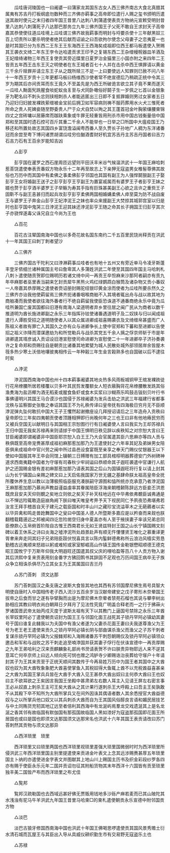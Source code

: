 <!-- { "loadSidebar": true } -->
　　瓜哇唐诃陵国也一曰阇婆一曰蒲家龙其国东古女人西三佛齐南古大食北真腊其属夷有苏吉丹打板纲底勿数种而三齐佛亦羁事之高帝即位遣行人赐之玺书颁明历遣送其故时使元之末归者四年国王昔里八达刺八刺蒲遣使表贡方物纳元宣敕受明封昔里八达刺八刺蒲死子八达那巴那务立九年三佛齐国王子父死不敢自王求封天子高帝嘉其恭使使往道瓜哇境上瓜哇谓三佛齐故我羁事而明封与埒要杀使十三年献黑奴三百上切责所以要杀明使者绝其后献而诏谕之曰吾欲拘尔使念父母妻子之恋夷夏一也是时其国巳分为东西二王东王王东海西王王西海矣成祖即位西王都马板遣使入贺赐其王袭衣文绮二年东王孛令达哈遣贡求王印予之复锡东西二王杂缯幔帨器皿羊酒及王妃缯绮诸物三年西王复使贡其旁近牒里日夏罗治金猫里三小国亦附之来四年二王皆贡五年西王击东王灭之明使者在东王城者百七十人并在击杀中西王惧罪请以黄金三千余斤赎罪并请立东王子从之既所赎三不足一上曰要使远人知罪则巳赦不问八年十一年西王岁贡十三年更都马板曰杨维西沙使者常不绝宣德后乃稍疏正统中令其三岁为期其后亦间贡耳而东王竟久不至盖先是为西王所破诡言欲立其子竟不果而遂灭一瓜哇人黝面髠跣腥食啖蛇蚁虫豸至与犬同卧噉俗好鬬子生一岁佩之匕首以金银象牙为靶名曰不刺头忿则挟相刺杀人者能逃匿出三日即不复抵罪婚则男过女家者五日乃迎妇归妇披发裸跣萦缯被金宝前后拥卫如军容病则祷不服药葬用水火犬三惟死者所命之贵人死婢妾随至野委贵人尸于众犬自焚以殉之其王蓬首冠金叶胸萦缣腰束锦四丈之宫砖墉以居藤席而跏趺乘象或牛罪无轻重皆用刑杀市用中国古钱衡量倍中国郑和至其国时遗石控可百斤其重二千余人不能举也一日举之□所国中大瘟疫国王乃移还和所置处故志其国四乡富饶澹溢闽粤西番人至久贾长子孙地广人稠为东洋诸番冠而余尝至粤下博问诸贾胡谓瓜哇穷俭酗酒耆财好机宜苏吉丹主苏吉丹国者曰吉力石吉力石有王百余岁能知吉凶 

　　△彭亨 

　　彭亨国在暹罗之西石崖周匝远望则平田沃丰米谷气候温洪武十一年国王麻哈刺惹荅饶遣使奉表贡番奴方物永乐十二年再至故志上下亲狎无寇盗男女椎髻尊佛其故俗也万历中而其国中有柔佛之事柔佛彭亨邻国也其国有副王为人强悍鬬狠副王子娶彭亨王女将婚副王送子之彭亨彭亨王亨副王为置宴戚属而有婆罗王子者彭亨王妹之婿也赘于彭亨酒半婆罗王子举觞为寿其手指有巨珠甚美副王心欲之且许之重赀王子固靳不与副王恚甚归而起兵攻彭亨彭亨柔佛两国相婚媾柔佛人瘁至莫为防不战自废王与婆罗王子奔金山彭亨王妃浡泥王之妹也率众来援副王大焚掠其城郭宫室以归是时也彭亨国中鬼哭三日浡泥王迎其妹还浡泥彭亨王随之命其长子拥国王归彭亨其次子亦骁悍遂毒父诛兄自立今尚为王也 

　　△百花 

　　百花古注辇国南海中国也以多奇花故名国东南约二千五百里民饶尚释贡在洪武十一年其国王曰刺丁刺者望沙 

　　△三佛齐 

　　三佛齐国古干陀利又曰浡淋羁事瓜哇者也有地十五州又有旁近单马令凌牙斯蓬丰登牙侬细兰诸种属国主号曰詹卑其人多蒲姓洪武二年使至其国四年国主马哈刺札八刺卜遣使随贡贺即位赐明历若诸文绮中间一再贡王卒怛麻来沙那阿者嗣亦有贡九年卒麻那者巫里表当嗣来乞封贡犀牛黑熊火鸡红绿鹦鹉白猴筒及诸杂物又贡小番奴一人帝嘉其恭厚赐之遣使者赍诏册封赐驼纽银印黄金涂而使者为瓜哇所要杀然久之三佛齐亦诒我他使羁留焉三佛齐扼诸番咽喉商舶不入其境者辄出舟与战以故其地为商舶凑而我使者欲往海外番者行不绝自羁留我使臣恐诛道不通番商绝永乐中竟为瓜哇所兼国亡废其国都曰旧港有南海人梁道明者弃乡里往居之闽广民从为商者以数千推道明为酋长施进卿副之永乐三年指挥孙铉使诸番遇道明子及二奴挟与归以闻成祖遣行人谭胜受招之道明随使者入以其众属进卿成祖喜赐袭衣及文绮缯帛甚盛而广人陈祖义者故有罪亡入其国久之亦有众与进卿争长上使中官郑和下蕃和至进卿以告使招之祖义诈降而潜谋邀劫为和所觉勒兵与战杀其党五千余人摛之俘京师斩于市是年进卿遣其壻彦诚入贡诏设旧港宣慰使司命进卿为宣慰使二十一年进卿卒子济孙奏袭许之复命郑和赍赐往自是朝贡比诸番其地累甓为城人民散处城外部领居岸余皆屋木筏多热少寒土沃倍地壤彼夷相传云一年种榖三年生金言榖熟多也自国破以后不逮往时矣 

　　△浡泥 

　　浡泥国西南海中国也州十四本羁事阇婆其地炎热多风雨板城铜甲王绾发裸跣徒行花帛缭腰所居若楼覆以贝多叶其民剪发覆额女人短衣蔽胸背花帛缭腰散发跣其俗渔煑海为盐沥椰为酒无稻麦或腥食鱼虾或食木实浆曰沙糊燕乐鸣鼓击钹刻贝叶行书事佛谨明兴其国王马合谟沙也国侵于苏禄阇婆为发兵击劫之洪武三年福建行省都事沈秩与监察御史张敬之奉诏其国王不为礼秩传译曰皇帝抚有四海极日穷月无不臣顺浡泥弹丸坠何敢抗中国大王子王戄然起谢撤座设几拜授诏请后之三年造舟入贡秩曰皇帝即位三年矣四夷朝贡使者顶踵相狎即行尚晚何年之三也王曰非有他地瘠民穷而又被兵空国无以献明日与其国相王宗恕图行行有日阇婆使人言曰我实为王却苏禄兵王归中国无我矣苏禄再来则请捄于中国王惧明日秩见辞以疾秩知之对宗恕大言曰王甘臣阇婆即谓阇婆非中国臣耶宗恕入白王王乃大会官属遣其臣六思麻亦等四人贡与秩俱既至高帝宠赉甚厚成祖初麻那惹加那乃为王遣使封之六年率其妃及弟妹男女陪臣俱来成祖命中官兴劳之闽中所过县邑设食宴既至亲享之奉天门赐仪仗银器王以下使如中国服其年王卒会同馆上辍朝三日赙赠有加工部具棺椁明器葬德安门外树碑神道求西南夷籍中国者为守塜有司春秋少牢祠谥曰恭顺命其子遐旺袭遣中官谦行人航护之还国赐金银有差初麻那惹加那乃请表其国之后山为国镇遐旺将行复以请上封其山为长宁镇国山亲赐之碑文曰上天启佑我国家万世无疆之基肆命朕太祖高皇帝全抚所覆休养生息以教以治薄极照临臣服充凑朕嗣守源图和恊所统亦克承意乃者浡泥国王麻那惹加那乃慕尚声教益谨益虔率其眷属陪臣浮海来朝稽颡陈辞远方臣妾丕洪恩既庶且安夫天仰则覩之矣地立则依之矣天子补天柱地远在中华弗依弗覩臣诚弗通是以不惮远险辄敢造庭崩角阙下朕曰唯天唯皇考畀予天下视民同仁予夙夜恐弗堪弗若汝言王拜手稽首自天子建元之载臣国和时丰山川之藏珍宝流溢草木之无葩蘤者以实以华异禽和鸣走兽跄舞国中之叟曰中国圣人德人所暨斯多嘉应是以矜奋而来觌也朕翻稽载籍逿远之邦被闻四讫忽险凿空归身中夏盖亦有人至于掖挟妻子率该兄弟总同臣僚款心玉帛俯首阶陛自古惟王西南君长无如王贤兹特封王国之山长宁镇国赐文刻碑以着王休系之诗曰炎海之墟浡泥所处趋景赴声有顺无忤慺慺贤王唯化之慕重译更胥聿来奔走同其妇子兄弟陪臣跂伏悦喜具言以陈内鍳鲜德弗称所云浪泊风樯实劳恳勤稽古远夷顺来怒趌以躬或难矧或家室郁崛高山作镇王国传金勒银懋昭顺德王德克昭王国攸宁于万斯年仰我大明遐旺还国遣其叔父庆的哩哈盈等百八十人贡方物入谢其后洪熙中复来贡表用刻金番字方狒回鹘书其辞固不足观也万历间国王病卒无子族众争立相诛杀俱尽乃立其女主为王其属国曰吉兰丹 

　　△苏门荅刺　须文达那 

　　苏门荅刺国汉之条支唐之波斯大食皆其地也其西有苏邻国摩尼佛生焉号具智大明使自唐时入中国相传老子西入流沙五百余岁当汉献帝建安之戊子寄形木奈晕国王拔帝之后食而甘之遂有孕擘胸而出是为摩尼佛木奈晕者禁苑石榴也其说与攀李树出胁相应其教曰明衣尚白朝拜日夕拜月了见法性究竟广明盖合释老而一之行于拂菻火罗诸国晋武帝太始丙戍灭度于波斯太祖有天下以其教门上逼国号禁除之永乐三年酋长宰奴里阿必丁遣使朝贡诏封为国王王与邻国化面王战死其子锁丹罕阿必镇幼其妻号于国曰谁复此雠我以为夫国中有渔父者遂为父妻杀花面王妻曰夫我遂尊渔父为王号为老王老王遣使来贡久之锁丹罕阿必镇长阴与部曲谋杀渔父而渔父之子苏干刺者复谋杀锁丹罕阿必镇为父报雠郑和入海赐诸番苏干刺怨朝赐仅及锁丹罕阿必镇领众邀击和军和与战败之苏干刺走追至喃浡国并获其妻子俘行在伏诛宣德中一再贡厚赐之九年王弟哈利之汉来贡麒麟象礼部尚书濙请表贺不许曰朕贵异物耶远人来不逆其意耳亡何卒京师上曰远人倾向死可悯也赠之鸿胪寺少卿赐诰治丧葬给守塜户十年请封其子为王其来贡至于正统天顺间其数传于今再易姓万历中为国王者其国中之大酋奴也奴为其大酋牧象象肥大酋喜使掌鱼入其税奴得大鱼辄上酋不以充税酋益喜甚亲之大酋为其国王掌兵兵皆在大酋手大酋入见王甚恭大酋出奴曰主何恭大酋曰王也奴曰主不欲耳欲之王矣因言我国王坐殿中甚肃弟左右数人耳主入见请王屏左右密言事王必从奴直上刺杀王主可王矣大酋从之其计果行遂刺杀王大呼殿上曰吾主王矣孰敢不从其殿下卒不知所为大酋所掌兵又在间外因诛其偶语者数人其余悉授官大酋益德奴与之以所掌兵他口奴又以其兵刺杀大酋而自为王其国风俗醇良言语和媚民居技艺与中土同贿货充牣其地辽远至者倍利其西海中有龙涎屿焉羣龙交戏遗涎其上是名龙涎之香其邻有故临国有默伽国有那孤国故临国人黑如漆好为寇盗那孤国即花面王所居国也或曰是国也即须文达那国须文达那宋名也洪武十六年其国王表贡请改曰苏门荅刺然其贡物与须文达那异 

　　△西洋琐里　琐里 

　　西洋琐里又曰琐里两国也西洋琐里视琐里差强大琐里国微弱时时为西洋琐里所侵洪武三年西洋琐里国主别里提遣使来贡进金叶表文上念其远涉赐赉甚厚五年琐里国主卜纳的亦遣使进金字表文并图献其上地山川上赐国主历书及织金彩段纱罗各四亦有赐于使臣永乐元年二国并贡诏勿征其附船货物其末年西洋十六国皆有贡至琐里独丰美二国皆产布而西洋琐里之布尤佳 

　　△覧邦 

　　覧邦汉疏勒国也去西域远甚好佛无贾贩用钱地多沙砾产麻若麦而已其山陂陀其水浅浊有驼马牛羊洪武九年国王昔里马哈束□的束札遣使朝贡永乐宣德中附邻国贡方物 

　　△淡巴 

　　淡巴古狼牙修国西南海中国也洪武十年国王佛喝思啰遣使贡其国风景秀赡土衍水清石城而瓦屋王与其臣出入导从具威仪耕织勤生市有交易野无寇盗乐土也 

　　△苏禄 

